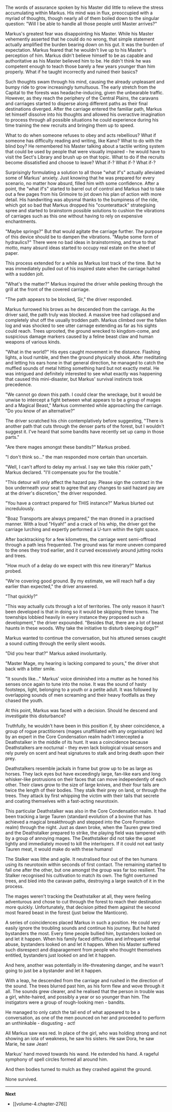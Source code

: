
The words of assurance spoken by his Master did little to relieve the stress accumulating within Markus. His mind was in flux, preoccupied with a myriad of thoughts, though nearly all of them boiled down to the singular question: "Will I be able to handle all those people until Master arrives?"

Markus's greatest fear was disappointing his Master. While his Master vehemently asserted that he could do no wrong, that simple statement actually amplified the burden bearing down on his gut. It was the burden of expectation. Markus feared that he wouldn't live up to his Master's perception of him. Markus didn't believe himself to be as capable and authoritative as his Master believed him to be. He didn't think he was competent enough to teach those barely a few years younger than him properly. What if he taught incorrectly and ruined their basics?

Such thoughts swam through his mind, causing the already unpleasant and bumpy ride to grow increasingly tumultuous. The early stretch from the Capital to the forests was headache-inducing, given the unbearable traffic. However, as they reach the periphery of the Central Plains, the caravans and carriages started to disperse along different paths as their final destinations diverged. After the carriage entered the familiar path, Markus let himself dissolve into his thoughts and allowed his overactive imagination to process through all possible situations he could experience during his time training the new recruits and bringing them up to speed.

What to do when someone refuses to obey and acts rebellious? What if someone has difficulty reading and writing, like Kano? What to do with the blind boy? He remembered his Master talking about a tactile writing system that could be used by people that were visually impaired - he would have to visit the Sect's Library and brush up on that topic. What to do if the recruits become dissatisfied and choose to leave? What if-? What if-? What if-?

Surprisingly formulating a solution to all those "what if's" actually alleviated some of Markus' anxiety. Just knowing that he was prepared for every scenario, no matter how absurd, filled him with some confidence. After a point, the "what if's" started to barrel out of control and Markus had to take out a few pages from his Grimoire to jot down his plan of action with more detail. His handwriting was abysmal thanks to the bumpiness of the ride, which got so bad that Markus dropped his "counterattack" strategising spree and started to brainstorm possible solutions to cushion the vibrations of carriages such as this one without having to rely on expensive enchantments.

"Maybe springs?" But that would agitate the carriage further. The purpose of this device should be to dampen the vibrations. "Maybe some form of hydraulics?" There were no bad ideas in brainstorming, and true to that motto, many absurd ideas started to occupy real estate on the sheet of paper.

This process extended for a while as Markus lost track of the time. But he was immediately pulled out of his inspired state when the carriage halted with a sudden jolt.

"What's the matter?" Markus inquired the driver while peeking through the grill at the front of the covered carriage.

"The path appears to be blocked, Sir," the driver responded.

Markus furrowed his brows as he descended from the carriage. As the driver said, the path truly was blocked. A massive tree had collapsed and completely shut off the usually trodden path. Markus climbed over the fallen log and was shocked to see utter carnage extending as far as his sights could reach. Trees uprooted, the ground wrecked to kingdom-come, and suspicious damage markers caused by a feline beast claw and human weapons of various kinds.

"What in the world?" His eyes caught movement in the distance. Flashing lights, a loud rumble, and then the ground physically shook. After meditating and letting his ears hone in that general direction, he managed to catch the muffled sounds of metal hitting something hard but not exactly metal. He was intrigued and definitely interested to see what exactly was happening that caused this mini-disaster, but Markus' survival instincts took precedence.

"We cannot go down this path. I could clear the wreckage, but it would be unwise to intercept a fight between what appears to be a group of mages and a Magical Beast," Markus commented while approaching the carriage. "Do you know of an alternative?"

The driver scratched his chin contemplatively before suggesting, "There is another path that cuts through the denser parts of the forest, but I wouldn't suggest it. I've heard that some bandits have recently set up camp in those parts."

"Are there mages amongst these bandits?" Markus probed.

"I don't think so..." the man responded more certain than uncertain.

"Well, I can't afford to delay my arrival. I say we take this riskier path," Markus declared. "I'll compensate you for the trouble."

"This detour will only affect the hazard pay. Please sign the contract in the box underneath your seat to agree that any changes to said hazard pay are at the driver's discretion," the driver responded.

"You have a contract prepared for THIS instance?" Markus blurted out incredulously.

"Boaz Transports are always prepared," the man droned in a practised manner. With a loud "Hiyah!" and a crack of his whip, the driver got the carriage lurching and expertly performed a U-turn within the tight space.

After backtracking for a few kilometres, the carriage went semi-offroad through a path less frequented. The ground was far more uneven compared to the ones they trod earlier, and it curved excessively around jutting rocks and trees.

"How much of a delay do we expect with this new itinerary?" Markus probed.

"We're covering good ground. By my estimate, we will reach half a day earlier than expected," the driver answered.

"That quickly?"

"This way actually cuts through a lot of territories. The only reason it hasn't been developed is that in doing so it would be skipping three towns. The townships lobbied heavily in every instance they proposed such a development," the driver expounded. "Besides that, there are a lot of beast haunts in these woods. Why take the initiative to disturb sleeping dogs?"

Markus wanted to continue the conversation, but his attuned senses caught a sound cutting through the eerily silent woods.

"Did you hear that?" Markus asked involuntarily.

"Master Mage, my hearing is lacking compared to yours," the driver shot back with a bitter smile.

"It sounds like..." Markus' voice diminished into a mutter as he honed his senses once again to tune into the noise. It was the sound of hasty footsteps, light, belonging to a youth or a petite adult. It was followed by overlapping sounds of men screaming and their heavy footfalls as they chased the youth.

At this point, Markus was faced with a decision. Should he descend and investigate this disturbance?

Truthfully, he wouldn't have been in this position if, by sheer coincidence, a group of rogue practitioners (mages unaffiliated with any organisation) led by an expert in the Core Condensation realm hadn't intercepted a Deathstalker in the middle of its hunt. It was a coincidence because Deathstalkers are nocturnal - they even lack biological visual sensors and rely purely on scent and heat signatures to stalk and bring death upon their prey.

Deathstalkers resemble jackals in frame but grow up to be as large as horses. They lack eyes but have exceedingly large, fan-like ears and long whisker-like protrusions on their faces that can move independently of each other. Their claws grow to the size of large knives, and their four tails are twice the length of their bodies. They stalk their prey on land, or through the trees. They attack by first whipping the victim with their tails that secrete and coating themselves with a fast-acting neurotoxin.

This particular Deathstalker was also in the Core Condensation realm. It had been tracking a large Tauren (standard evolution of a bovine that has achieved a magical breakthrough and stepped into the Core Formation realm) through the night. Just as dawn broke, when the Tauren grew tired and the Deathstalker prepared to strike, the playing field was tampered with by a group of annoying mages. The Deathstalker did not take the upset lightly and immediately moved to kill the interlopers. If it could not eat tasty Tauren meat, it would make do with these humans!

The Stalker was lithe and agile. It neutralised four out of the ten humans using its neurotoxin within seconds of first contact. The remaining started to fall one after the other, but one amongst the group was far too resilient. The Stalker recognised his cultivation to match its own. The fight overturned trees, and bled into the caravan paths, destroying a large swatch of it in the process.

The mages weren't tracking the Deathstalker at all, they were feeling adventurous and chose to cut through the forest to reach their destination more quickly. Unfortunately, that decision pitted them against the second most feared beast in the forest (just below the Manticore).

A series of coincidences placed Markus in such a position. He could very easily ignore the troubling sounds and continue his journey. But he hated bystanders the most. Every time people bullied him, bystanders looked on and let it happen. When his family faced difficulties and infrequent verbal abuse, bystanders looked on and let it happen. When his Master suffered such disrespect and disparagement from people who thought themselves entitled, bystanders just looked on and let it happen.

And here, another was potentially in life-threatening danger, and he wasn't going to just be a bystander and let it happen.

With a leap, he descended from the carriage and rushed in the direction of the sound. The trees blurred past him, as his form flew and wove through it all. The sounds grew clearer, and he realised that the person in trouble was a girl, white-haired, and possibly a year or so younger than him. The instigators were a group of rough-looking men - bandits.

He managed to only catch the tail end of what appeared to be a conversation, as one of the men pounced on her and proceeded to perform an unthinkable - disgusting - act!

All Markus saw was red. In place of the girl, who was holding strong and not showing an iota of weakness, he saw his sisters. He saw Dora, he saw Marie, he saw Jean!

Markus' hand moved towards his wand. He extended his hand. A rageful symphony of spell circles formed all around him.

And then bodies turned to mulch as they crashed against the ground.

None survived.

____

**Next**
* [[volume-4.chapter-276]]